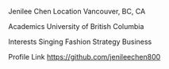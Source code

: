 Jenilee Chen
Location
Vancouver, BC, CA

Academics
University of British Columbia

Interests
Singing
Fashion
Strategy
Business

Profile Link
https://github.com/jenileechen800
